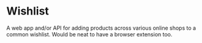 # Wishlist

A web app and/or API for adding products across various online shops to a common wishlist. Would be neat to have a browser extension too.